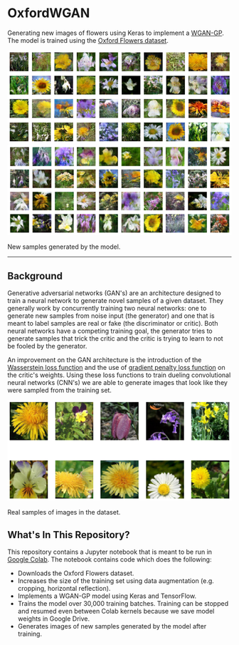 # OxfordWGAN

Generating new images of flowers using Keras to implement a [WGAN-GP](https://arxiv.org/pdf/1704.00028.pdf). The model is trained using the [Oxford Flowers dataset](https://www.robots.ox.ac.uk/~vgg/data/flowers/).

<img class="flower-img" src="./flowers_generated2.png">
<img class="flower-img" src="./flowers_generated.png">

New samples generated by the model.

---

## Background

Generative adversarial networks (GAN's) are an architecture designed to train a neural network to generate novel samples of a given dataset.
They generally work by concurrently training two neural networks: one to generate new samples from noise input (the generator) and one that is meant to label samples are real or fake (the discriminator or critic).
Both neural networks have a competing training goal, the generator tries to generate samples that trick the critic and the critic is trying to learn to not be fooled by the generator.

An improvement on the GAN architecture is the introduction of the [Wasserstein loss function](https://arxiv.org/pdf/1701.07875.pdf) and the use of [gradient penalty loss function](https://arxiv.org/pdf/1704.00028.pdf) on the critic's weights.
Using these loss functions to train dueling convolutional neural networks (CNN's) we are able to generate images that look like they were sampled from the training set.

<img src="./flowers_real.png">

Real samples of images in the dataset.

## What's In This Repository?

This repository contains a Jupyter notebook that is meant to be run in [Google Colab](https://colab.research.google.com).
The notebook contains code which does the following:

- Downloads the Oxford Flowers dataset.
- Increases the size of the training set using data augmentation (e.g. cropping, horizontal reflection).
- Implements a WGAN-GP model using Keras and TensorFlow.
- Trains the model over 30,000 training batches. Training can be stopped and resumed even between Colab kernels because we save model weights in Google Drive.
- Generates images of new samples generated by the model after training.
